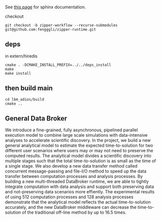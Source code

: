 See [this page](https://fengggli.github.io/zipper-runtime) for sphinx documentation.

checkout
```
git checkout -b zipper-workflow --recurse-submodules git@github.com:fengggli/zipper-runtime.git
```

deps
------
in extern/hiredis

```
cmake . -DCMAKE_INSTALL_PREFIX=../../deps_install
make 
make install
```

then build main
----------------

```
cd lbm_adios/build
cmake ..
```


General Data Broker
----------------------------------------------------------------
We introduce a fine-grained, fully asynchronous, pipelined parallel execution model to combine large scale simulations with data-intensive analyses to accelerate scientific discovery. In the project, we build a new general analytical model to estimate the expected time-to-solution for two different user scenarios where users may or may not need to preserve the computed results. The analytical model divides a scientific discovery into multiple stages such that the total time-to-solution is as small as the time of a single stage. We also develop a new data transfer method called concurrent message-passing and file-I/O method to speed up the data transfer between computation
processes and analysis processes. By building a new multi-threaded DataBroker runtime, we are able to tightly integrate
computation with data analysis and support both preserving data and not-preserving data scenarios more effiently. The
experimental results of using 512 computation processes and 128 analysis processes demonstrate that the analytical model reflects the actual time-to-solution accurately, and the new DataBroker middleware can decrease the time-to-solution of the traditional off-line method by up to 16.5 times.
